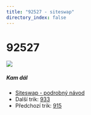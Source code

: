 ```yaml
---
title: "92527 - siteswap"
directory_index: false
---
```


# 92527

![](/animace/siteswap/92527.gif)

##### Kam dál

- [Siteswap - podrobný návod](/siteswap.html "Podrobné vysvětlení siteswapů..")
- Další trik: [933](933.html "Siteswap 933")
- Předchozí trik: [915](915.html "Siteswap 915")

